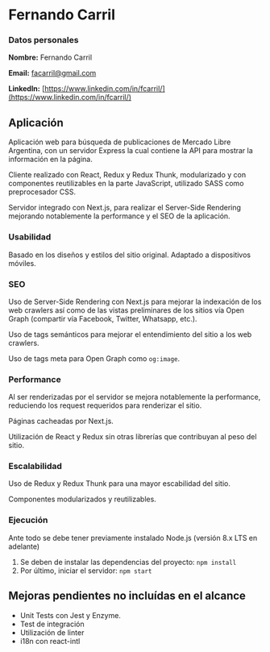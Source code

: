 # Fernando Carril

### Datos personales

**Nombre:** Fernando Carril

**Email:** facarril@gmail.com

**LinkedIn:** [https://www.linkedin.com/in/fcarril/](https://www.linkedin.com/in/fcarril/)

## Aplicación

Aplicación web para búsqueda de publicaciones de Mercado Libre Argentina, con un servidor Express la cual contiene la API para mostrar la información en la página.

Cliente realizado con React, Redux y Redux Thunk, modularizado y con componentes reutilizables en la parte JavaScript, utilizado SASS como preprocesador CSS.

Servidor integrado con Next.js, para realizar el Server-Side Rendering mejorando notablemente la performance y el SEO de la aplicación.

### Usabilidad
Basado en los diseños y estilos del sitio original. Adaptado a dispositivos móviles.

### SEO
Uso de Server-Side Rendering con Next.js para mejorar la indexación de los web crawlers así como de las vistas preliminares de los sitios vía Open Graph (compartir vía Facebook, Twitter, Whatsapp, etc.).

Uso de tags semánticos para mejorar el entendimiento del sitio a los web crawlers.

Uso de tags meta para Open Graph como `og:image`.

###  Performance
Al ser renderizadas por el servidor se mejora notablemente la performance, reduciendo los request requeridos para renderizar el sitio.

Páginas cacheadas por Next.js.

Utilización de React y Redux sin otras librerías que contribuyan al peso del sitio.

### Escalabilidad
Uso de Redux y Redux Thunk para una mayor escabilidad del sitio. 

Componentes modularizados y reutilizables.

### Ejecución

Ante todo se debe tener previamente instalado Node.js (versión 8.x LTS en adelante)

1. Se deben de instalar las dependencias del proyecto: `npm install`
2. Por último, iniciar el servidor: `npm start`

## Mejoras pendientes no incluídas en el alcance

* Unit Tests con Jest y Enzyme.
* Test de integración
* Utilización de linter
* i18n con react-intl